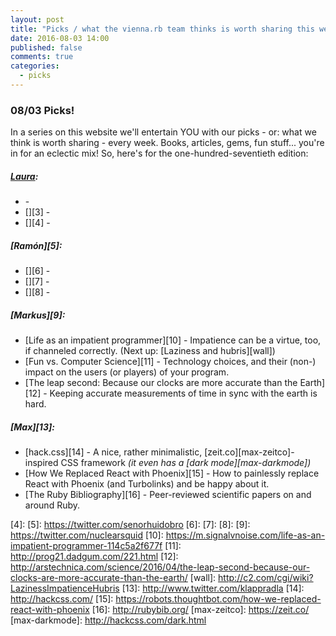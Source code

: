 ```yaml
---
layout: post
title: "Picks / what the vienna.rb team thinks is worth sharing this week"
date: 2016-08-03 14:00
published: false
comments: true
categories:
  - picks
---
```


### 08/03 Picks!

In a series on this website we'll entertain YOU with our picks - or: what we think is worth sharing - every week.
Books, articles, gems, fun stuff... you're in for an eclectic mix! So, here's for the one-hundred-seventieth edition:

##### [Laura][1]:
- [][2] - 
- [][3] - 
- [][4] - 

##### [Ramón][5]:
- [][6] - 
- [][7] - 
- [][8] - 

##### [Markus][9]:
- [Life as an impatient programmer][10] - Impatience can be a virtue, too, if channeled correctly. (Next up: [Laziness and hubris][wall])
- [Fun vs. Computer Science][11] - Technology choices, and their (non-) impact on the users (or players) of your program.
- [The leap second: Because our clocks are more accurate than the Earth][12] - Keeping accurate measurements of time in sync with the earth is hard.

##### [Max][13]:
- [hack.css][14] - A nice, rather minimalistic, [zeit.co][max-zeitco]-inspired CSS framework *(it even has a [dark mode][max-darkmode])*
- [How We Replaced React with Phoenix][15] - How to painlessly replace React with Phoenix (and Turbolinks) and be happy about it.
- [The Ruby Bibliography][16] - Peer-reviewed scientific papers on and around Ruby.

[1]: http://www.twitter.com/alicetragedy
[2]: 
[3]: 
[4]: 
[5]: https://twitter.com/senorhuidobro
[6]:
[7]:
[8]:
[9]: https://twitter.com/nuclearsquid
[10]: https://m.signalvnoise.com/life-as-an-impatient-programmer-114c5a2f677f
[11]: http://prog21.dadgum.com/221.html
[12]: http://arstechnica.com/science/2016/04/the-leap-second-because-our-clocks-are-more-accurate-than-the-earth/
[wall]: http://c2.com/cgi/wiki?LazinessImpatienceHubris
[13]: http://www.twitter.com/klappradla
[14]: http://hackcss.com/
[15]: https://robots.thoughtbot.com/how-we-replaced-react-with-phoenix
[16]: http://rubybib.org/
[max-zeitco]: https://zeit.co/
[max-darkmode]: http://hackcss.com/dark.html

